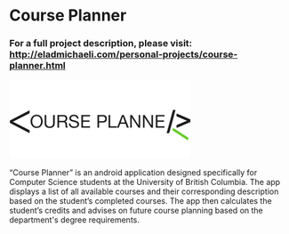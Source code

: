 # Course Planner
### For a full project description, please visit:<br />http://eladmichaeli.com/personal-projects/course-planner.html

![Course Planner Logo](logo.png?raw=true)

“Course Planner” is an android application designed specifically for Computer Science students at the University of British Columbia. The app displays a list of all available courses and their corresponding description based on the student’s completed courses. The app then calculates the student’s credits and advises on future course planning based on the department's degree requirements.

